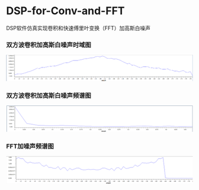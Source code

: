 # DSP-for-Conv-and-FFT
DSP软件仿真实现卷积和快速傅里叶变换（FFT）加高斯白噪声

### 双方波卷积加高斯白噪声时域图

![卷积时域图](/卷积时域图.png)

### 双方波卷积加高斯白噪声频谱图

![卷积频谱图](/卷积频谱图.png)

### FFT加噪声频谱图

![FFT频谱图](/FFT噪声频域.png)
